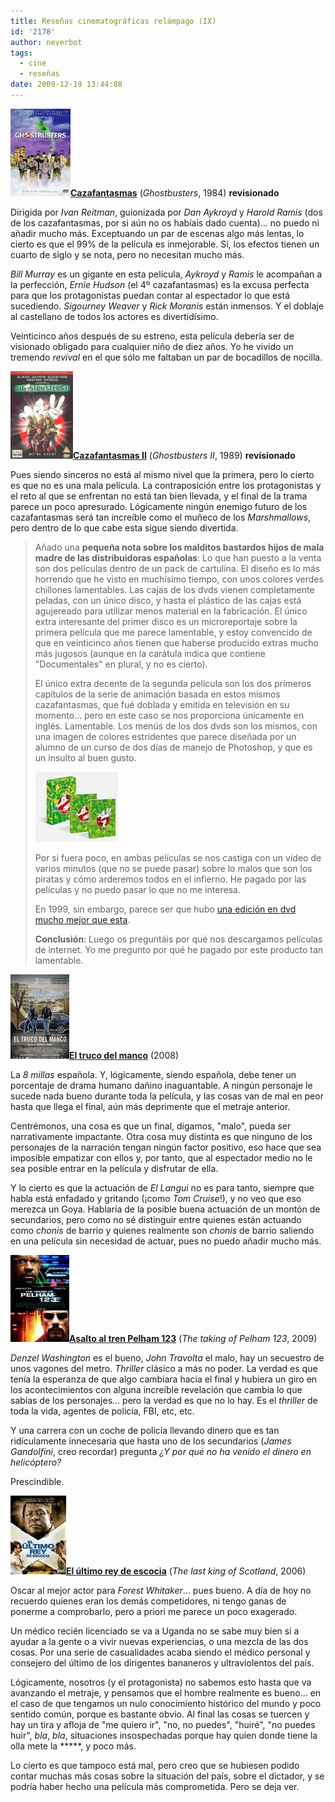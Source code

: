 ```yaml
---
title: Reseñas cinematográficas relámpago (IX)
id: '2178'
author: neverbot
tags:
  - cine
  - reseñas
date: 2009-12-19 13:44:08
---
```


**![200912191235.jpg](./resenas-cinematograficas-relampago-ix/200912191235.jpg)[Cazafantasmas](http://www.imdb.com/title/tt0087332/)** (_Ghostbusters_, 1984) **revisionado**

Dirigida por _Ivan Reitman_, guionizada por _Dan Aykroyd_ y _Harold Ramis_ (dos de los cazafantasmas, por si aún no os habíais dado cuenta)... no puedo ni añadir mucho más. Exceptuando un par de escenas algo más lentas, lo cierto es que el 99% de la película es inmejorable. Sí, los efectos tienen un cuarto de siglo y se nota, pero no necesitan mucho más.

_Bill Murray_ es un gigante en esta película, _Aykroyd_ y _Ramis_ le acompañan a la perfección, _Ernie Hudson_ (el 4º cazafantasmas) es la excusa perfecta para que los protagonistas puedan contar al espectador lo que está sucediendo. _Sigourney Weaver_ y _Rick Moranis_ están inmensos. Y el doblaje al castellano de todos los actores es divertidísimo.

Veinticinco años después de su estreno, esta película debería ser de visionado obligado para cualquier niño de diez años. Yo he vivido un tremendo _revival_ en el que sólo me faltaban un par de bocadillos de nocilla.

![200912191245.jpg](./resenas-cinematograficas-relampago-ix/200912191245.jpg)**[Cazafantasmas II](http://www.imdb.com/title/tt0097428/)** (_Ghostbusters II_, 1989) **revisionado**

Pues siendo sinceros no está al mismo nivel que la primera, pero lo cierto es que no es una mala película. La contraposición entre los protagonistas y el reto al que se enfrentan no está tan bien llevada, y el final de la trama parece un poco apresurado. Lógicamente ningún enemigo futuro de los cazafantasmas será tan increíble como el muñeco de los _Marshmallows_, pero dentro de lo que cabe esta sigue siendo divertida.

> Añado una **pequeña nota sobre los malditos bastardos hijos de mala madre de las distribuidoras españolas**: Lo que han puesto a la venta son dos películas dentro de un pack de cartulina. El diseño es lo más horrendo que he visto en muchísimo tiempo, con unos colores verdes chillones lamentables. Las cajas de los dvds vienen completamente peladas, con un único disco, y hasta el plástico de las cajas está agujereado para utilizar menos material en la fabricación. El único extra interesante del primer disco es un microreportaje sobre la primera película que me parece lamentable, y estoy convencido de que en veinticinco años tienen que haberse producido extras mucho más jugosos (aunque en la carátula indica que contiene "Documentales" en plural, y no es cierto).
> 
> El único extra decente de la segunda película son los dos primeros capítulos de la serie de animación basada en estos mismos cazafantasmas, que fué doblada y emitida en televisión en su momento... pero en este caso se nos proporciona únicamente en inglés. Lamentable. Los menús de los dos dvds son los mismos, con una imagen de colores estridentes que parece diseñada por un alumno de un curso de dos días de manejo de Photoshop, y que es un insulto al buen gusto.
> 
> ![200912191305.jpg](./resenas-cinematograficas-relampago-ix/200912191305.jpg)  
> 
> Por si fuera poco, en ambas películas se nos castiga con un vídeo de varios minutos (que no se puede pasar) sobre lo malos que son los piratas y cómo arderemos todos en el infierno. He pagado por las películas y no puedo pasar lo que no me interesa.
> 
> En 1999, sin embargo, parece ser que hubo [una edición en dvd mucho mejor que esta](http://www.zonadvd.com/modules.php?name=Reviews&rop=showcontent&id=464).
> 
> **Conclusión**: Luego os preguntáis por qué nos descargamos películas de internet. Yo me pregunto por qué he pagado por este producto tan lamentable.

![200912191308.jpg](./resenas-cinematograficas-relampago-ix/200912191308.jpg)**[El truco del manco](http://es.wikipedia.org/wiki/El_truco_del_manco)** (2008)

La _8 millas_ española. Y, lógicamente, siendo española, debe tener un porcentaje de drama humano dañino inaguantable. A ningún personaje le sucede nada bueno durante toda la película, y las cosas van de mal en peor hasta que llega el final, aún más deprimente que el metraje anterior.

Centrémonos, una cosa es que un final, digamos, "malo", pueda ser narrativamente impactante. Otra cosa muy distinta es que ninguno de los personajes de la narración tengan ningún factor positivo, eso hace que sea imposible empatizar con ellos y, por tanto, que al espectador medio no le sea posible entrar en la película y disfrutar de ella.

Y lo cierto es que la actuación de _El Langui_ no es para tanto, siempre que habla está enfadado y gritando (¡como _Tom Cruise_!), y no veo que eso merezca un Goya. Hablaría de la posible buena actuación de un montón de secundarios, pero como no sé distinguir entre quienes están actuando como _chonis_ de barrio y quienes realmente son _chonis_ de barrio saliendo en una película sin necesidad de actuar, pues no puedo añadir mucho más.

**![200912191328.jpg](./resenas-cinematograficas-relampago-ix/200912191328.jpg)[Asalto al tren Pelham 123](http://www.imdb.com/title/tt1111422/)** (_The taking of Pelham 123_, 2009)

_Denzel Washington_ es el bueno, _John Travolta_ el malo, hay un secuestro de unos vagones del metro. _Thriller_ clásico a más no poder. La verdad es que tenía la esperanza de que algo cambiara hacia el final y hubiera un giro en los acontecimientos con alguna increíble revelación que cambia lo que sabías de los personajes... pero la verdad es que no lo hay. Es el _thriller_ de toda la vida, agentes de policía, FBI, etc, etc.

Y una carrera con un coche de policía llevando dinero que es tan ridículamente innecesaria que hasta uno de los secundarios (_James Gandolfini_, creo recordar) pregunta _¿Y por qué no ha venido el dinero en helicóptero?_

Prescindible.

**![200912191332.jpg](./resenas-cinematograficas-relampago-ix/200912191332.jpg)[El último rey de escocia](http://www.imdb.com/title/tt0455590/)** (_The last king of Scotland_, 2006)

Oscar al mejor actor para _Forest Whitaker_... pues bueno. A día de hoy no recuerdo quienes eran los demás competidores, ni tengo ganas de ponerme a comprobarlo, pero a priori me parece un poco exagerado.

Un médico recién licenciado se va a Uganda no se sabe muy bien si a ayudar a la gente o a vivir nuevas experiencias, o una mezcla de las dos cosas. Por una serie de casualidades acaba siendo el médico personal y consejero del último de los dirigentes bananeros y ultraviolentos del país.

Lógicamente, nosotros (y el protagonista) no sabemos esto hasta que va avanzando el metraje, y pensamos que el hombre realmente es bueno... en el caso de que tengamos un nulo conocimiento histórico del mundo y poco sentido común, porque es bastante obvio. Al final las cosas se tuercen y hay un tira y afloja de "me quiero ir", "no, no puedes", "huiré", "no puedes huir", _bla_, _bla_, situaciones insospechadas porque hay quien donde tiene la olla mete la \*\*\*\*\*, y poco más.

Lo cierto es que tampoco está mal, pero creo que se hubiesen podido contar muchas más cosas sobre la situación del país, sobre el dictador, y se podría haber hecho una película más comprometida. Pero se deja ver.